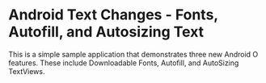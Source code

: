 # Android Text Changes - Fonts, Autofill, and Autosizing Text
This is a simple sample application that demonstrates three new Android O features. 
These include Downloadable Fonts, Autofill, and AutoSizing TextViews. 